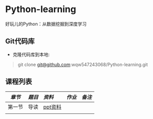 # Python-learning
好玩儿的Python：从数据挖掘到深度学习

## Git代码库
- 克隆代码库到本地:
> git clone git@github.com:wqw547243068/Python-learning.git

## 课程列表
|*章节*|*题目*|*资料*|*作业*|*备注*|
|----|:------:|:----|:----|:----|
|第一节|导读|[ppt资料]()|||
||||||

